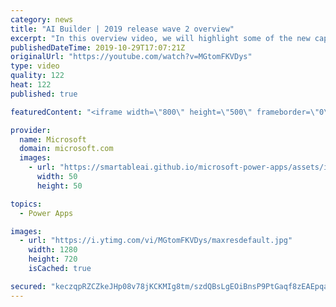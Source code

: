 ```yaml
---
category: news
title: "AI Builder | 2019 release wave 2 overview"
excerpt: "In this overview video, we will highlight some of the new capabilities included in the latest update to AI Builder within Power Apps that will help you plan and prepare for the upcoming updates with confidence.     Here are the capabilities covered:  • Building AI models  • Managing and sharing AI models"
publishedDateTime: 2019-10-29T17:07:21Z
originalUrl: "https://youtube.com/watch?v=MGtomFKVDys"
type: video
quality: 122
heat: 122
published: true

featuredContent: "<iframe width=\"800\" height=\"500\" frameborder=\"0\" src=\"https://www.youtube.com/embed/MGtomFKVDys\" allow=\"accelerometer; autoplay; encrypted-media; gyroscope; picture-in-picture\" allowfullscreen></iframe>"

provider:
  name: Microsoft
  domain: microsoft.com
  images:
    - url: "https://smartableai.github.io/microsoft-power-apps/assets/images/organizations/microsoft.com-50x50.jpg"
      width: 50
      height: 50

topics:
  - Power Apps

images:
  - url: "https://i.ytimg.com/vi/MGtomFKVDys/maxresdefault.jpg"
    width: 1280
    height: 720
    isCached: true

secured: "keczqpRZCZkeJHp08v78jKCKMIg8tm/szdQBsLgEOiBnsP9PtGaqf8zEAEpqaOZTb5HbPJBRIzCIX9M/YzRIfJqA64FJNM1iw736Arz+b2WlFH8xfqb4HRCc0J8hCdEyKKTpQlyw8nZz0L13tK89RTimetUht988vzvAqx/forSla9frCLatRkBsDHk1v+7MBViHPhH9tofDskEK4IGisCJJIYdTV++SqOf4lRc0jqbG1kwPTRLhqUtM72AnYkqbhbrtPFIrI3dcO9QKIh8dqHCueDDiqhYtFOXupNDT0yyDuRpWvYhMlxqcafRfDK0NdxSJALA6Aydj4WFom6EhuIviMD3UESMBKS7Ji6B3vwZ0shSCN40kJLXKA74BpbUQxDaRP+supgQmHXG64dsiyE8nXcpTk0xmw5YZTirDK+eSSK2Lu9JKUde1bsXH2vIg;oMvo7nw71TzPxYVo4qpR/w=="
---
```


